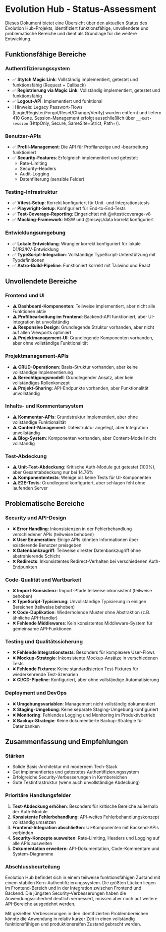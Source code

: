 # Evolution Hub - Status-Assessment

Dieses Dokument bietet eine Übersicht über den aktuellen Status des Evolution Hub-Projekts, identifiziert funktionsfähige, unvollendete und problematische Bereiche und dient als Grundlage für die weitere Entwicklung.

## Funktionsfähige Bereiche

### Authentifizierungssystem

- ✅ **Stytch Magic Link**: Vollständig implementiert, getestet und funktionsfähig (Request + Callback)
- ✅ **Registrierung via Magic Link**: Vollständig implementiert, getestet und funktionsfähig
- ✅ **Logout-API**: Implementiert und funktional
- ℹ️  Hinweis: Legacy Passwort-Flows (Login/Register/Forgot/Reset/Change/Verify) wurden entfernt und liefern 410 Gone. Session-Management erfolgt ausschließlich über `__Host-session` (HttpOnly, Secure, SameSite=Strict, Path=/).

### Benutzer-APIs

- ✅ **Profil-Management**: Die API für Profilanzeige und -bearbeitung funktioniert
- ✅ **Security-Features**: Erfolgreich implementiert und getestet:
  - Rate-Limiting
  - Security-Headers
  - Audit-Logging
  - Datenfilterung (sensible Felder)

### Testing-Infrastruktur

- ✅ **Vitest-Setup**: Korrekt konfiguriert für Unit- und Integrationstests
- ✅ **Playwright-Setup**: Konfiguriert für End-to-End-Tests
- ✅ **Test-Coverage-Reporting**: Eingerichtet mit @vitest/coverage-v8
- ✅ **Mocking-Framework**: MSW und @mswjs/data korrekt konfiguriert

### Entwicklungsumgebung

- ✅ **Lokale Entwicklung**: Wrangler korrekt konfiguriert für lokale D1/R2/KV-Entwicklung
- ✅ **TypeScript-Integration**: Vollständige TypeScript-Unterstützung mit Typdefinitionen
- ✅ **Astro-Build-Pipeline**: Funktioniert korrekt mit Tailwind und React

## Unvollendete Bereiche

### Frontend und UI

- ⚠️ **Dashboard-Komponenten**: Teilweise implementiert, aber nicht alle Funktionen aktiv
- ⚠️ **Profilbearbeitung im Frontend**: Backend-API funktioniert, aber UI-Integration ist unvollständig
- ⚠️ **Responsive Design**: Grundlegende Struktur vorhanden, aber nicht auf allen Viewports optimiert
- ⚠️ **Projektmanagement-UI**: Grundlegende Komponenten vorhanden, aber ohne vollständige Funktionalität

### Projektmanagement-APIs

- ⚠️ **CRUD-Operationen**: Basis-Struktur vorhanden, aber keine vollständige Implementierung
- ⚠️ **Berechtigungsmodell**: Grundlegender Ansatz, aber kein vollständiges Rollenkonzept
- ⚠️ **Projekt-Sharing**: API-Endpunkte vorhanden, aber Funktionalität unvollständig

### Inhalts- und Kommentarsystem

- ⚠️ **Kommentar-APIs**: Grundstruktur implementiert, aber ohne vollständige Funktionalität
- ⚠️ **Content-Management**: Dateistruktur angelegt, aber Integration unvollständig
- ⚠️ **Blog-System**: Komponenten vorhanden, aber Content-Modell nicht vollständig

### Test-Abdeckung

- ⚠️ **Unit-Test-Abdeckung**: Kritische Auth-Module gut getestet (100%), aber Gesamtabdeckung nur bei 14.76%
- ⚠️ **Komponententests**: Wenige bis keine Tests für UI-Komponenten
- ⚠️ **E2E-Tests**: Grundlegend konfiguriert, aber schlagen fehl ohne laufenden Server

## Problematische Bereiche

### Security und API-Design

- ❌ **Error Handling**: Inkonsistenzen in der Fehlerbehandlung verschiedener APIs (teilweise behoben)
- ❌ **User Enumeration**: Einige APIs könnten Informationen über existierende Benutzer preisgeben
- ❌ **Datenbankzugriff**: Teilweise direkter Datenbankzugriff ohne abstrahierende Schicht
- ❌ **Redirects**: Inkonsistentes Redirect-Verhalten bei verschiedenen Auth-Endpunkten

### Code-Qualität und Wartbarkeit

- ❌ **Import-Konsistenz**: Import-Pfade teilweise inkonsistent (teilweise behoben)
- ❌ **TypeScript-Typisierung**: Unvollständige Typisierung in einigen Bereichen (teilweise behoben)
- ❌ **Code-Duplikation**: Wiederholende Muster ohne Abstraktion (z.B. ähnliche API-Handler)
- ❌ **Fehlende Middlewares**: Kein konsistentes Middleware-System für gemeinsame API-Funktionen

### Testing und Qualitätssicherung

- ❌ **Fehlende Integrationstests**: Besonders für komplexere User-Flows
- ❌ **Mockup-Strategie**: Inkonsistente Mockup-Ansätze in verschiedenen Tests
- ❌ **Fehlende Fixtures**: Keine standardisierten Test-Fixtures für wiederkehrende Test-Szenarien
- ❌ **CI/CD-Pipeline**: Konfiguriert, aber ohne vollständige Automatisierung

### Deployment und DevOps

- ❌ **Umgebungsvariablen**: Management nicht vollständig dokumentiert
- ❌ **Staging-Umgebung**: Keine separate Staging-Umgebung konfiguriert
- ❌ **Monitoring**: Fehlendes Logging und Monitoring im Produktivbetrieb
- ❌ **Backup-Strategie**: Keine dokumentierte Backup-Strategie für Datenbanken

## Zusammenfassung und Empfehlungen

### Stärken

- Solide Basis-Architektur mit modernem Tech-Stack
- Gut implementiertes und getestetes Authentifizierungssystem
- Erfolgreiche Security-Verbesserungen in Kernbereichen
- Gute Testinfrastruktur (wenn auch unvollständige Abdeckung)

### Prioritäre Handlungsfelder

1. **Test-Abdeckung erhöhen**: Besonders für kritische Bereiche außerhalb der Auth-Module
2. **Konsistente Fehlerbehandlung**: API-weites Fehlerbehandlungskonzept vollständig umsetzen
3. **Frontend-Integration abschließen**: UI-Komponenten mit Backend-APIs verbinden
4. **Security-Konzepte ausweiten**: Rate-Limiting, Headers und Logging auf alle APIs ausweiten
5. **Dokumentation erweitern**: API-Dokumentation, Code-Kommentare und System-Diagramme

### Abschlussbeurteilung

Evolution Hub befindet sich in einem teilweise funktionsfähigen Zustand mit einem stabilen Kern-Authentifizierungssystem. Die größten Lücken liegen im Frontend-Bereich und in der Integration zwischen Frontend und Backend. Die jüngsten Security-Verbesserungen haben die Anwendungssicherheit deutlich verbessert, müssen aber noch auf weitere API-Bereiche ausgedehnt werden.

Mit gezielten Verbesserungen in den identifizierten Problembereichen könnte die Anwendung in relativ kurzer Zeit in einen vollständig funktionsfähigen und produktionsreifen Zustand gebracht werden.
